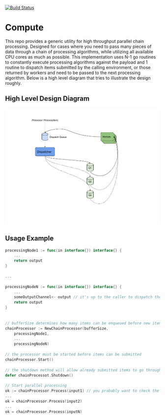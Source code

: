 [![Build Status](https://travis-ci.org/sha1n/compute.svg?branch=master)](https://travis-ci.org/sha1n/compute)

# Compute
This repo provides a generic utility for high throughput parallel chain processing. 
Designed for cases where you need to pass many pieces of data through a chain of processing algorithms, while utilizing 
all available CPU cores as much as possible. This implementation uses N-1 go routines to constantly execute processing 
algorithms against the payload and 1 routine to dispatch items submitted by the calling environment, or those returned 
by workers and need to be passed to the next processing algorithm. Below is a high level diagram that tries to illustrate 
the design roughly.      

## High Level Design Diagram
![](docs/par_chain_proc.png?raw=true "Diagram")

## Usage Example
```go
processingNode1 := func(in interface{}) interface{} {
	...
	return output
}

...

processingNodeN := func(in interface{}) interface{} {
	...
	someOutputChannel<- output // it's up to the caller to dispatch the result of the last processing node. 
	return output
}


// bufferSize determines how many items can be enqueued before new items are rejected
chainProcessor := NewChainProcessor(bufferSize, 
    processingNode1,
    ...
    processingNodeN)

// the processor must be started before items can be submitted
chainProcessor.Start()

// the shutdown method will allow already submitted items to go through the entire chain.  
defer chainProcessot.Shutdown()

// Start parallel processing
ok := chainProcessor.Process(input1) // you probably want to check the returned value, to make sure it's not rejected!
...
ok = chainProcessor.Process(input2)
...
ok = chainProcessor.Process(inputN)

```

